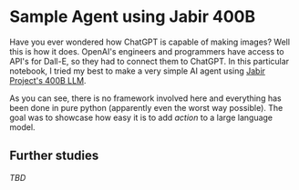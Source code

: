# Sample Agent using Jabir 400B

Have you ever wondered how ChatGPT is capable of making images? Well this is how it does. OpenAI's engineers and programmers have access to API's for Dall-E, so they had to connect them to ChatGPT. In this particular notebook, I tried my best to make a very simple AI agent using [Jabir Project's 400B LLM](https://jabirproject.org). 

As you can see, there is no framework involved here and everything has been done in pure python (apparently even the worst way possible). The goal was to showcase how easy it is to add _action_ to a large language model. 

## Further studies 

_TBD_